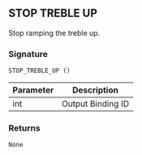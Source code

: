 ## STOP TREBLE UP

Stop ramping the treble up.

### Signature

`STOP_TREBLE_UP ()`


| Parameter | Description |
| --- | --- |
| int | Output Binding ID |


### Returns

`None`